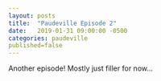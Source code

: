 ```yaml
---
layout: posts
title:  "Paudeville Episode 2"
date:   2019-01-31 09:00:00 -0500
categories: paudeville
published=false
---
```


Another episode! Mostly just filler for now...
